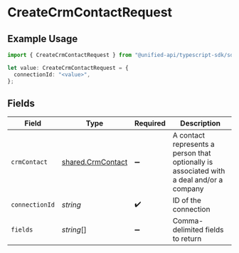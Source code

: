 # CreateCrmContactRequest

## Example Usage

```typescript
import { CreateCrmContactRequest } from "@unified-api/typescript-sdk/sdk/models/operations";

let value: CreateCrmContactRequest = {
  connectionId: "<value>",
};
```

## Fields

| Field                                                                                    | Type                                                                                     | Required                                                                                 | Description                                                                              |
| ---------------------------------------------------------------------------------------- | ---------------------------------------------------------------------------------------- | ---------------------------------------------------------------------------------------- | ---------------------------------------------------------------------------------------- |
| `crmContact`                                                                             | [shared.CrmContact](../../../sdk/models/shared/crmcontact.md)                            | :heavy_minus_sign:                                                                       | A contact represents a person that optionally is associated with a deal and/or a company |
| `connectionId`                                                                           | *string*                                                                                 | :heavy_check_mark:                                                                       | ID of the connection                                                                     |
| `fields`                                                                                 | *string*[]                                                                               | :heavy_minus_sign:                                                                       | Comma-delimited fields to return                                                         |